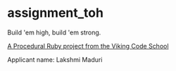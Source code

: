 assignment_toh
==============

Build 'em high, build 'em strong.

[A Procedural Ruby project from the Viking Code School](http://www.vikingcodeschool.com)

Applicant name: Lakshmi Maduri
